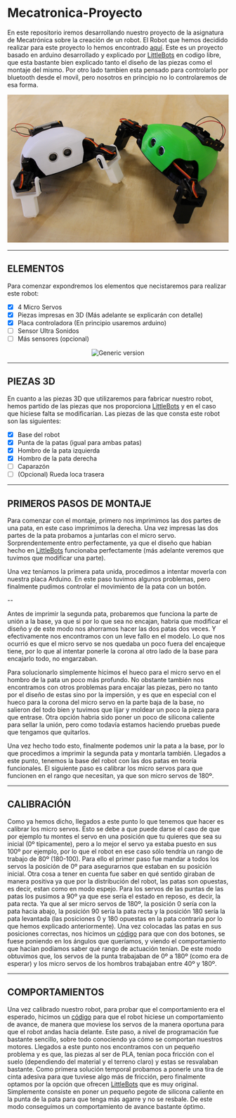 # Mecatronica-Proyecto
En este repositorio iremos desarrollando nuestro proyecto de la asignatura de Mecatrónica sobre la creación de un robot.
El Robot que hemos decidido realizar para este proyecto lo hemos encontrado [aquí](https://www.instructables.com/Critter-3D-Printed-Crawling-Arduino-Robot/).
Este es un proyecto basado en arduino desarrollado y explicado por [LittleBots](https://www.instructables.com/member/LittleBots/) en codigo libre, que esta bastante bien explicado tanto el diseño de las piezas como el montaje del mismo. 
Por otro lado tambien esta pensado para controlarlo por bluetooth desde el movil, pero nosotros en principio no lo controlaremos de esa forma.

<p align="center">
<img src="/Doc/images/Critter.png" alt="Generic version"></a>
</p>

---
## ELEMENTOS

Para comenzar expondremos los elementos que necistaremos para realizar este robot:

- [x] 4 Micro Servos
- [x] Piezas impresas en 3D (Más adelante se explicarán con detalle)
- [x] Placa controladora (En principio usaremos arduino)
- [ ] Sensor Ultra Sonidos
- [ ] Más sensores (opcional)

<p align="center">
<img src="/Doc/images/piezas.png" alt="Generic version"></a>
</p>

---
## PIEZAS 3D

En cuanto a las piezas 3D que utilizaremos para fabricar nuestro robot, hemos partido de las piezas que nos proporciona [LittleBots](https://www.instructables.com/Critter-3D-Printed-Crawling-Arduino-Robot/) y en el caso que hiciese falta se modificarían. Las piezas de las que consta este robot son las siguientes:

- [x] Base del robot
- [x] Punta de la patas (igual para ambas patas)
- [x] Hombro de la pata izquierda
- [x] Hombro de la pata derecha
- [ ] Caparazón
- [ ] (Opcional) Rueda loca trasera

---
## PRIMEROS PASOS DE MONTAJE

Para comenzar con el montaje, primero nos imprimimos las dos partes de una pata, en este caso imprimimos la derecha.
Una vez impresas las dos partes de la pata probamos a juntarlas con el micro servo. Sorprendentemente entro perfectamente, ya que el diseño que habian hecho en [LittleBots](https://www.instructables.com/Critter-3D-Printed-Crawling-Arduino-Robot/) funcionaba perfectamente (más adelante veremos que tuvimos que modificar una parte).

Una vez teníamos la primera pata unida, procedimos a intentar moverla con nuestra placa Arduino.
En este paso tuvimos algunos problemas, pero finalmente pudimos controlar el movimiento de la pata con un botón.

--

Antes de imprimir la segunda pata, probaremos que funciona la parte de unión a la base, ya que si por lo que sea no encajan, habria que modificar el diseño y de este modo nos ahorramos hacer las dos patas dos veces.
Y efectivamente nos encontramos con un leve fallo en el modelo. Lo que nos ocurrió es que el micro servo se nos quedaba un poco fuera del encajeque tiene, por lo que al intentar ponerle la corona al otro lado de la base para encajarlo todo, no engarzaban.

Para solucionarlo simplemente hicimos el hueco para el micro servo en el hombro de la pata un poco más profundo. No obstante también nos encontramos con otros problemas para encajar las piezas, pero no tanto por el diseño de estas sino por la impersión, y es que en especial con el hueco para la corona del micro servo en la parte baja de la base, no salieron del todo bien y tuvimos que lijar y moldear un poco la pieza para que entrase.
Otra opción habria sido poner un poco de silicona caliente para sellar la unión, pero como todavía estamos haciendo pruebas puede que tengamos que quitarlos.


Una vez hecho todo esto, finalmente podemos unir la pata a la base, por lo que procedimos a imprimir la segunda pata y montarla también. Llegados a este punto, tenemos la base del robot con las dos patas en teoría funcionales. El siguiente paso es calibrar los micro servos para que funcionen en el rango que necesitan, ya que son micro servos de 180º.


---
## CALIBRACIÓN

Como ya hemos dicho, llegados a este punto lo que tenemos que hacer es calibrar los micro servos. Esto se debe a que puede darse el caso de que por ejemplo tu montes el servo en una posición que tu quieres que sea su inicial (0º típicamente), pero a lo mejor el servo ya estaba puesto en sus 100º por ejemplo, por lo que el robot en ese caso sólo tendría un rango de trabajo de 80º (180-100).
Para ello el primer paso fue mandar a todos los servos la posición de 0º para asegurarnos que estaban en su posición inicial. Otra cosa a tener en cuenta fue saber en qué sentido giraban de manera positiva ya que por la distribución del robot, las patas son opuestas, es decir, estan como en modo espejo.
Para los servos de las puntas de las patas los pusimos a 90º ya que ese sería el estado en reposo, es decir, la pata recta. Ya que al ser micro servos de 180º, la posición 0 sería con la pata hacia abajo, la posición 90 sería la pata recta y la posición 180 sería la pata levantada (las posiciones 0 y 180 opuestas en la pata contraria por lo que hemos explicado anteriormente).
Una vez colocadas las patas en sus posiciones correctas, nos hicimos un [código](Code/Motor_calibrator/Motor_calibrator.ino) para que con dos botones, se fuese poniendo en los ángulos que queríamos, y viendo el comportamiento que hacían podíamos saber qué rango de actuación tenían.
De este modo obtuvimos que, los servos de la punta trabajaban de 0º a 180º (como era de esperar) y los micro servos de los hombros trabajaban entre 40º y 180º.

---
## COMPORTAMIENTOS

Una vez calibrado nuestro robot, para probar que el comportamiento era el esperado, hicimos un [código](Code/Walk/Walk.ino) para que el robot hiciese un comportamiento de avance, de manera que moviese los servos de la manera oportuna para que el robot andas hacia delante. Este paso, a nivel de programación fue bastante sencillo, sobre todo conociendo ya cómo se comportan nuestros motores. Llegados a este punto nos encontramos con un pequeño problema y es que, las piezas al ser de PLA, tenian poca fricción con el suelo (dependiendo del material y el terreno claro) y estas se resvalaban bastante. Como primera solución temporal probamos a ponerle una tira de cinta adesiva para que tuviese algo más de fricción, pero finalmente optamos por la opción que ofrecen [LittleBots](https://www.instructables.com/Critter-3D-Printed-Crawling-Arduino-Robot/) que es muy original. Simplemente consiste en poner un pequeño pegote de silicona caliente en la punta de la pata para que tenga más agarre y no se resbale. De este modo conseguimos un comportamiento de avance bastante óptimo.